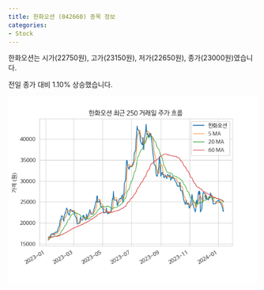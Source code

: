 ```yaml
---
title: 한화오션 (042660) 종목 정보
categories:
- Stock
---
```


한화오션는 시가(22750원), 고가(23150원), 저가(22650원), 종가(23000원)였습니다.

전일 종가 대비 1.10% 상승했습니다.

<!-- more -->

![042660](/assets/stock_images/042660.png)